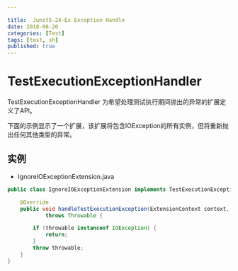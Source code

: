 ```yaml
---

title:  Junit5-24-Ex Exception Handle
date: 2018-06-26
categories: [Test]
tags: [test, sh]
published: true
---
```


# TestExecutionExceptionHandler

TestExecutionExceptionHandler 为希望处理测试执行期间抛出的异常的扩展定义了API。

下面的示例显示了一个扩展，该扩展将包含IOException的所有实例，但将重新抛出任何其他类型的异常。


## 实例

- IgnoreIOExceptionExtension.java

```java
public class IgnoreIOExceptionExtension implements TestExecutionExceptionHandler {

    @Override
    public void handleTestExecutionException(ExtensionContext context, Throwable throwable)
            throws Throwable {

        if (throwable instanceof IOException) {
            return;
        }
        throw throwable;
    }
}
```

